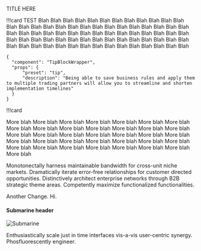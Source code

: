 TITLE HERE

!!!card
TEST
Blah Blah Blah Blah Blah Blah Blah Blah Blah Blah Blah Blah Blah Blah Blah Blah Blah Blah Blah Blah Blah Blah Blah Blah Blah Blah Blah Blah Blah Blah Blah Blah Blah Blah Blah Blah Blah Blah Blah Blah Blah Blah Blah Blah Blah Blah Blah Blah Blah Blah Blah Blah Blah Blah Blah Blah Blah Blah Blah Blah Blah Blah Blah Blah Blah Blah Blah Blah Blah Blah Blah Blah

```sps
{
  "component": "TipBlockWrapper",
  "props": {
      "preset": "tip",
      "description": "Being able to save business rules and apply them to multiple trading partners will allow you to streamline and shorten implementation timelines"
  }
}
```

!!!card

More blah More blah More blah More blah More blah More blah More blah More blah More blah More blah More blah More blah More blah More blah More blah More blah More blah More blah More blah More blah More blah More blah More blah More blah More blah More blah More blah More blah More blah More blah More blah More blah More blah More blah More blah More blah

Monotonectally harness maintainable bandwidth for cross-unit niche markets. Dramatically iterate error-free relationships for customer directed opportunities. Distinctively architect enterprise networks through B2B strategic theme areas. Competently maximize functionalized functionalities.

Another Change. Hi.

#### Submarine header

![Submarine](https://goo.gl/PS1pZJ "Sub")

Enthusiastically scale just in time interfaces vis-a-vis user-centric synergy. Phosfluorescently engineer.
